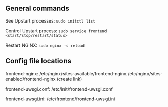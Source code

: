 ## General commands

See Upstart processes: `sudo initctl list`

Control Upstart process: `sudo service frontend <start/stop/restart/status>`

Restart NGINX: `sudo nginx -s reload`

## Config file locations

frontend-nginx:
/etc/nginx/sites-available/frontend-nginx
/etc/nginx/sites-enabled/frontend-nginx (create link)

frontend-uwsgi.conf:
/etc/init/frontend-uwsgi.conf

frontend-uwsgi.ini:
/etc/frontend/frontend-uwsgi.ini